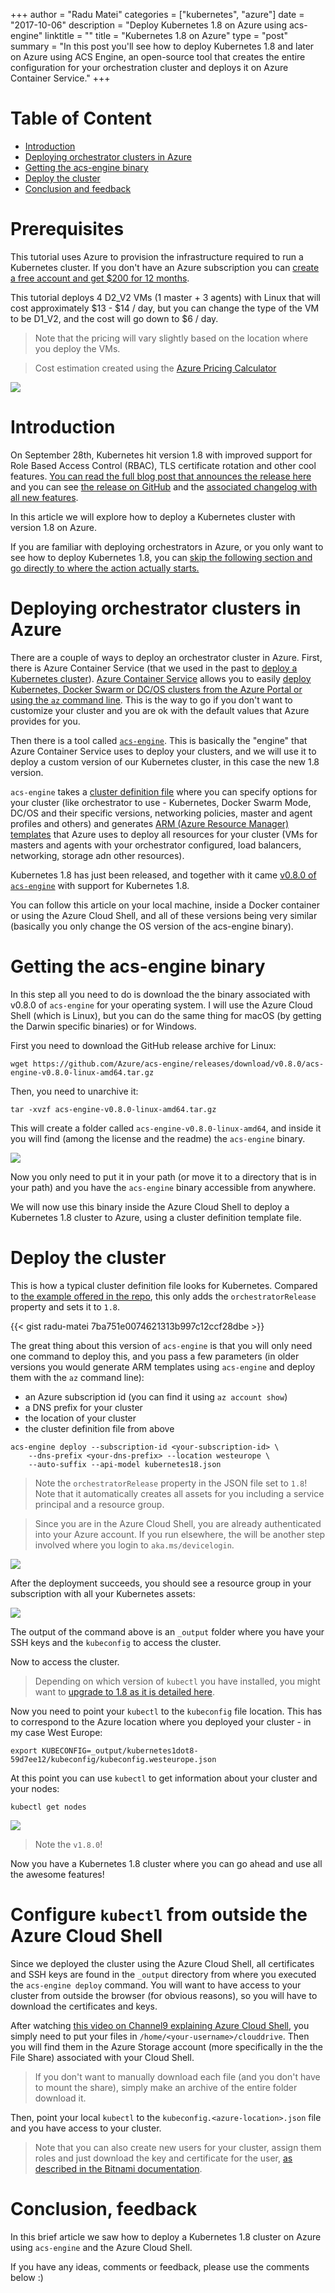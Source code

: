 +++
author = "Radu Matei"
categories = ["kubernetes", "azure"]
date = "2017-10-06"
description = "Deploy Kubernetes 1.8 on Azure using acs-engine"
linktitle = ""
title = "Kubernetes 1.8 on Azure"
type = "post"
summary = "In this post you'll see how to deploy Kubernetes 1.8 and later on Azure using ACS Engine, an open-source tool that creates the entire configuration for your orchestration cluster and deploys it on Azure Container Service."
+++

Table of Content
================

- [Introduction](#introduction)
- [Deploying orchestrator clusters in Azure](#deploying-orchestrator-clusters-in-azure)
- [Getting the acs-engine binary](#getting-the-acs-engine-binary)
- [Deploy the cluster](#deploy-the-cluster)
- [Conclusion and feedback](#conclusion-feedback)

Prerequisites
=============

This tutorial uses Azure to provision the infrastructure required to run a Kubernetes cluster. If you don't have an Azure subscription you can [create a free account and get $200 for 12 months](https://azure.microsoft.com/en-us/free/?v=17.39a).

This tutorial deploys 4 D2_V2 VMs (1 master + 3 agents) with Linux that will cost approximately $13 - $14 / day, but you can change the type of the VM to be D1_V2, and the cost will go down to $6 / day.

> Note that the pricing will vary slightly based on the location where you deploy the VMs.

> Cost estimation created using the [Azure Pricing Calculator](https://azure.microsoft.com/en-us/pricing/calculator/)

![](/img/article-photos/k8s18-azure/pricing.png)


Introduction
============

On September 28th, Kubernetes hit version 1.8 with improved support for Role Based Access Control (RBAC), TLS certificate rotation and other cool features. [You can read the full blog post that announces the release here](http://blog.kubernetes.io/2017/09/kubernetes-18-security-workloads-and.html) and you can see [the release on GitHub](https://github.com/kubernetes/kubernetes/releases/tag/v1.8.0) and the [associated changelog with all new features](https://github.com/kubernetes/kubernetes/blob/master/CHANGELOG.md#v180).

In this article we will explore how to deploy a Kubernetes cluster with version 1.8 on Azure.

If you are familiar with deploying orchestrators in Azure, or you only want to see how to deploy Kubernetes 1.8, you can [skip the following section and go directly to where the action actually starts.](#getting-the-acs-engine-binary)

Deploying orchestrator clusters in Azure
========================================

There are a couple of ways to deploy an orchestrator cluster in Azure. First, there is Azure Container Service (that we used in the past to [deploy a Kubernetes cluster](https://radu-matei.com/blog/kubernetes-jenkins-azure/)). [Azure Container Service](https://azure.microsoft.com/en-us/services/container-service/) allows you to easily [deploy Kubernetes, Docker Swarm or DC/OS clusters from the Azure Portal or using the `az` command line](https://docs.microsoft.com/en-us/azure/container-service/). This is the way to go if you don't want to customize your cluster and you are ok with the default values that Azure provides for you.

Then there is a tool called [`acs-engine`](https://github.com/azure/acs-engine). This is basically the "engine" that Azure Container Service uses to deploy your clusters, and we will use it to deploy a custom version of our Kubernetes cluster, in this case the new 1.8 version.

`acs-engine` takes a [cluster definition file](https://github.com/Azure/acs-engine/blob/master/docs/clusterdefinition.md) where you can specify options for your cluster (like orchestrator to use - Kubernetes, Docker Swarm Mode, DC/OS and their specific versions, networking policies, master and agent profiles and others) and generates [ARM (Azure Resource Manager) templates](https://docs.microsoft.com/en-us/azure/azure-resource-manager/resource-group-authoring-templates) that Azure uses to deploy all resources for your cluster (VMs for masters and agents with your orchestrator configured, load balancers, networking, storage adn other resources).


Kubernetes 1.8 has just been released, and together with it came [v0.8.0 of `acs-engine`](https://github.com/Azure/acs-engine/releases) with support for Kubernetes 1.8.

You can follow this article on your local machine, inside a Docker container or using the Azure Cloud Shell, and all of these versions being very similar (basically you only change the OS version of the acs-engine binary).


Getting the acs-engine binary
===============================

In this step all you need to do is download the the binary associated with v0.8.0 of `acs-engine` for your operating system. I will use the Azure Cloud Shell (which is Linux), but you can do the same thing for macOS (by getting the Darwin specific binaries) or for Windows.

First you need to download the GitHub release archive for Linux:

`wget https://github.com/Azure/acs-engine/releases/download/v0.8.0/acs-engine-v0.8.0-linux-amd64.tar.gz`

Then, you need to unarchive it:

`tar -xvzf acs-engine-v0.8.0-linux-amd64.tar.gz`

This will create a folder called `acs-engine-v0.8.0-linux-amd64`, and inside it you will find (among the license and the readme) the `acs-engine` binary.


![](/img/article-photos/k8s18-azure/acs-engine-shell.png)

Now you only need to put it in your path (or move it to a directory that is in your path) and you have the `acs-engine` binary accessible from anywhere.

We will now use this binary inside the Azure Cloud Shell to deploy a Kubernetes 1.8 cluster to Azure, using a cluster definition template file.

Deploy the cluster
==================

This is how a typical cluster definition file looks for Kubernetes. Compared to [the example offered in the repo](https://github.com/Azure/acs-engine/blob/master/examples/kubernetes.json), this only adds the `orchestratorRelease` property and sets it to `1.8`.


{{< gist radu-matei 7ba751e0074621313b997c12ccf28dbe >}}

The great thing about this version of `acs-engine` is that you will only need one command to deploy this, and you pass a few parameters (in older versions you would generate ARM templates using `acs-engine` and deploy them with the `az` command line):

- an Azure subscription id (you can find it using `az account show`)
- a DNS prefix for your cluster
- the location of your cluster
- the cluster definition file from above

```
acs-engine deploy --subscription-id <your-subscription-id> \
    --dns-prefix <your-dns-prefix> --location westeurope \
    --auto-suffix --api-model kubernetes18.json
```

> Note the `orchestratorRelease` property in the JSON file set to `1.8`!
> Note that it automatically creates all assets for you including a service principal and a resource group.

> Since you are in the Azure Cloud Shell, you are already authenticated into your Azure account. If you run elsewhere, the will be another step involved where you login to `aka.ms/devicelogin`.

![](/img/article-photos/k8s18-azure/shell.png)

After the deployment succeeds, you should see a resource group in your subscription with all your Kubernetes assets:

![](/img/article-photos/k8s18-azure/resource-group.png)


The output of the command above is an `_output` folder where you have your SSH keys and the `kubeconfig` to access the cluster.

Now to access the cluster.

> Depending on which version of `kubectl` you have installed, you might want to [upgrade to 1.8 as it is detailed here](https://kubernetes.io/docs/tasks/tools/install-kubectl/#install-kubectl-binary-via-curl).


Now you need to point your `kubectl` to the `kubeconfig` file location. This has to correspond to the Azure location where you deployed your cluster - in my case West Europe:

`export KUBECONFIG=_output/kubernetes1dot8-59d7ee12/kubeconfig/kubeconfig.westeurope.json`

At this point you can use `kubectl` to get information about your cluster and your nodes:

`kubectl get nodes`

![](/img/article-photos/k8s18-azure/k8s18.png)

> Note the `v1.8.0`!

Now you have a Kubernetes 1.8 cluster where you can go ahead and use all the awesome features!

Configure `kubectl` from outside the Azure Cloud Shell
======================================================

Since we deployed the cluster using the Azure Cloud Shell, all certificates and SSH keys are found in the `_output` directory from where you executed the `acs-engine deploy` command.
You will want to have access to your cluster from outside the browser (for obvious reasons), so you will have to download the certificates and keys.

After watching [this video on Channel9 explaining Azure Cloud Shell](https://channel9.msdn.com/Shows/Azure-Friday/Azure-Cloud-Shell), you simply need to put your files in `/home/<your-username>/clouddrive`. Then you will find them in the Azure Storage account (more specifically in the the File Share) associated with your Cloud Shell.

> If you don't want to manually download each file (and you don't have to mount the share), simply make an archive of the entire folder download it.

Then, point your local `kubectl` to the `kubeconfig.<azure-location>.json` file and you have access to your cluster.

> Note that you can also create new users for your cluster, assign them roles and just download the key and certificate for the user, [as described in the Bitnami documentation](https://docs.bitnami.com/kubernetes/how-to/configure-rbac-in-your-kubernetes-cluster/).

Conclusion, feedback
====================

In this brief article we saw how to deploy a Kubernetes 1.8 cluster on Azure using `acs-engine` and the Azure Cloud Shell.

If you have any ideas, comments or feedback, please use the comments below :)